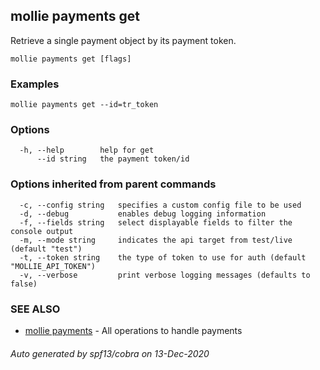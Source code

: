 ## mollie payments get

Retrieve a single payment object by its payment token.

```
mollie payments get [flags]
```

### Examples

```
mollie payments get --id=tr_token
```

### Options

```
  -h, --help        help for get
      --id string   the payment token/id
```

### Options inherited from parent commands

```
  -c, --config string   specifies a custom config file to be used
  -d, --debug           enables debug logging information
  -f, --fields string   select displayable fields to filter the console output
  -m, --mode string     indicates the api target from test/live (default "test")
  -t, --token string    the type of token to use for auth (default "MOLLIE_API_TOKEN")
  -v, --verbose         print verbose logging messages (defaults to false)
```

### SEE ALSO

* [mollie payments](mollie_payments.md)	 - All operations to handle payments

###### Auto generated by spf13/cobra on 13-Dec-2020
